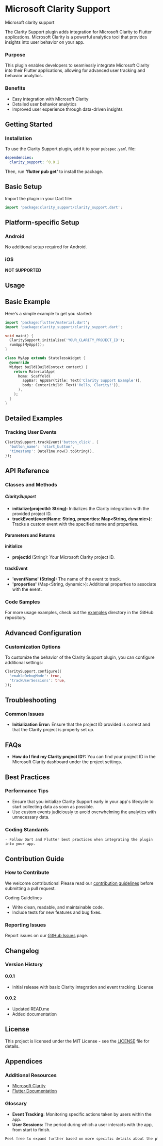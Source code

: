 # Microsoft Clarity Support

Microsoft clarity support

The Clarity Support plugin adds integration for Microsoft Clarity to Flutter applications. Microsoft Clarity is a powerful analytics tool that provides insights into user behavior on your app.

### Purpose
This plugin enables developers to seamlessly integrate Microsoft Clarity into their Flutter applications, allowing for advanced user tracking and behavior analytics.

### Benefits
- Easy integration with Microsoft Clarity
- Detailed user behavior analytics
- Improved user experience through data-driven insights

## Getting Started

### Installation
To use the Clarity Support plugin, add it to your `pubspec.yaml` file:

```yaml
dependencies:
  clarity_support: ^0.0.2
```

Then, run **'flutter pub get'** to install the package.

## Basic Setup
Import the plugin in your Dart file:

```dart
import 'package:clarity_support/clarity_support.dart';
```

## Platform-specific Setup

### Android

No additional setup required for Android.

### iOS

**NOT SUPPORTED**


## Usage

## Basic Example
Here's a simple example to get you started:

```dart
import 'package:flutter/material.dart';
import 'package:clarity_support/clarity_support.dart';

void main() {
  ClaritySupport.initialize('YOUR_CLARITY_PROJECT_ID');
  runApp(MyApp());
}

class MyApp extends StatelessWidget {
  @override
  Widget build(BuildContext context) {
    return MaterialApp(
      home: Scaffold(
        appBar: AppBar(title: Text('Clarity Support Example')),
        body: Center(child: Text('Hello, Clarity!')),
      ),
    );
  }
}
```

## Detailed Examples

### Tracking User Events

```dart
ClaritySupport.trackEvent('button_click', {
  'button_name': 'start_button',
  'timestamp': DateTime.now().toString(),
});
```

## API Reference

### Classes and Methods

##### ClaritySupport
- **initialize(projectId: String):** Initializes the Clarity integration with the provided project ID.
- **trackEvent(eventName: String, properties: Map<String, dynamic>):** Tracks a custom event with the specified name and properties.

#### Parameters and Returns

#### initialize

- **projectId** (String): Your Microsoft Clarity project ID.

#### trackEvent

- **'eventName' (String):** The name of the event to track.
- **'properties'** (Map<String, dynamic>): Additional properties to associate with the event.

### Code Samples
For more usage examples, check out the [examples](https://github.com/Frankline-Sable/progression_tree_map/tree/main/example) directory in the GitHub repository.


## Advanced Configuration

### Customization Options
To customize the behavior of the Clarity Support plugin, you can configure additional settings:


```dart
ClaritySupport.configure({
  'enableDebugMode': true,
  'trackUserSessions': true,
});
```

## Troubleshooting

### Common Issues

- **Initialization Error:** Ensure that the project ID provided is correct and that the Clarity project is properly set up.

## FAQs

- **How do I find my Clarity project ID?:** You can find your project ID in the Microsoft Clarity dashboard under the project settings.


## Best Practices

### Performance Tips
- Ensure that you initialize Clarity Support early in your app's lifecycle to start collecting data as soon as possible.
- Use custom events judiciously to avoid overwhelming the analytics with unnecessary data.

### Coding Standards
    - Follow Dart and Flutter best practices when integrating the plugin into your app.


## Contribution Guide

### How to Contribute
We welcome contributions! Please read our [contribution guidelines](https://elewacompanyltd.sharepoint.com/:b:/s/Tech/EW3_Xx4nx15GiFq3IsvhWcYBAoMYLM8hqqK_dIxyWoBoow?e=6LVRLP) before submitting a pull request.

Coding Guidelines
- Write clean, readable, and maintainable code.
- Include tests for new features and bug fixes.

### Reporting Issues
Report issues on our [GitHub Issues](https://github.com/Frankline-Sable/clarity_support/issues) page.

## Changelog

### Version History

#### 0.0.1
- Initial release with basic Clarity integration and event tracking.
License

#### 0.0.2
- Updated READ.me
- Added documentation

## License

This project is licensed under the MIT License - see the [LICENSE](LICENSE) file for details.

## Appendices

### Additional Resources
- [Microsoft Clarity](https://clarity.microsoft.com/)
- [Flutter Documentation](https://docs.flutter.dev/)

### Glossary
- **Event Tracking:** Monitoring specific actions taken by users within the app.
- **User Sessions:** The period during which a user interacts with the app, from start to finish.


```css
Feel free to expand further based on more specific details about the plugin and its features.
```

